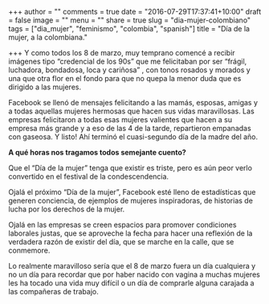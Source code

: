 +++
author = ""
comments = true
date = "2016-07-29T17:37:41+10:00"
draft = false
image = ""
menu = ""
share = true
slug = "dia-mujer-colombiano"
tags = ["dia_mujer", "feminismo", "colombia", "spanish"]
title = "Día de la mujer, a la colombiana."

+++
Y como todos los 8 de marzo, muy temprano comencé a recibir imágenes tipo “credencial de los 90s” que me felicitaban por ser “frágil, luchadora, bondadosa, loca y cariñosa” <!--more-->, con tonos rosados y morados y una que otra flor en el fondo para que no quepa la menor duda que es dirigido a las mujeres.

Facebook se llenó de mensajes felicitando a las mamás, esposas, amigas y a todas aquellas mujeres hermosas que hacen sus vidas maravillosas. Las empresas felicitaron a todas esas mujeres valientes que hacen a su empresa más grande y a eso de las 4 de la tarde, repartieron empanadas con gaseosa. Y listo! Ahí terminó el cuasi-segundo día de la madre del año.

**A qué horas nos tragamos todos semejante cuento?**

Que el “Día de la mujer” tenga que existir es triste, pero es aún peor verlo convertido en el festival de la condescendencia.

Ojalá el próximo “Día de la mujer”, Facebook esté lleno de estadísticas que generen conciencia, de ejemplos de mujeres inspiradoras, de historias de lucha por los derechos de la mujer.

Ojalá en las empresas se creen espacios para promover condiciones laborales justas, que se aproveche la fecha para hacer una reflexión de la verdadera razón de existir del día, que se marche en la calle, que se conmemore.

Lo realmente maravilloso sería que el 8 de marzo fuera un día cualquiera y no un día para recordar que por haber nacido con vagina a muchas mujeres les ha tocado una vida muy difícil o un día de comprarle alguna carajada a las compañeras de trabajo.